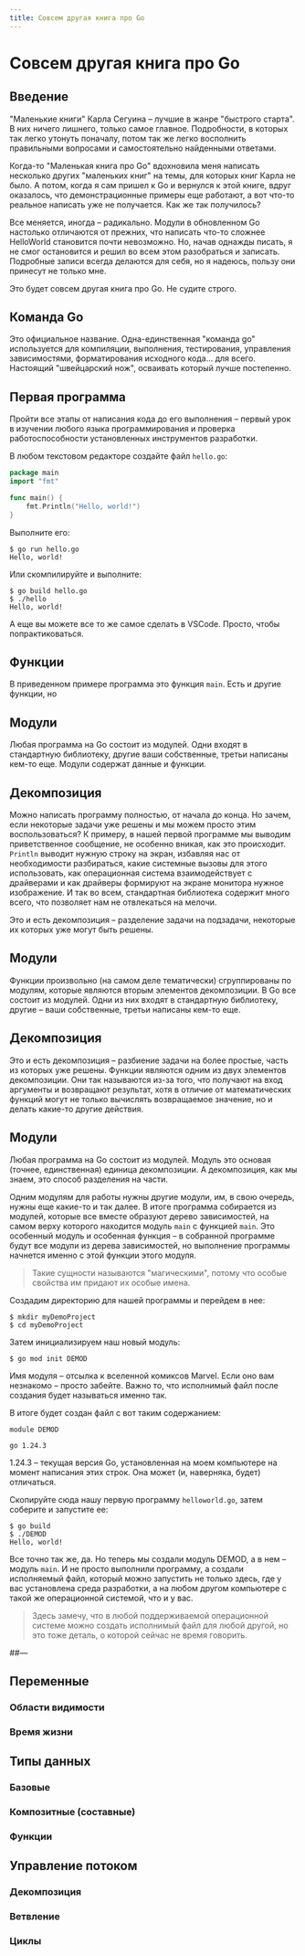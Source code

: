 ```yaml
---
title: Совсем другая книга про Go
---
```


# Совсем другая книга про Go
## Введение

"Маленькие книги" Карла Сегуина – лучшие в жанре "быстрого старта". В них ничего лишнего, только самое главное. Подробности, в которых так легко утонуть поначалу, потом так же легко восполнить правильными вопросами и самостоятельно найденными ответами.

Когда-то "Маленькая книга про Go" вдохновила меня написать несколько других "маленьких книг" на темы, для которых книг Карла не было. А потом, когда я сам пришел к Go и вернулся к этой книге, вдруг оказалось, что демонстрационные примеры еще работают, а вот что-то реальное написать уже не получается. Как же так получилось?

Все меняется, иногда – радикально. Модули в обновленном Go настолько отличаются от прежних, что написать что-то сложнее HelloWorld становится почти невозможно. Но, начав однажды писать, я не смог остановится и решил во всем этом разобраться и записать. Подробные записи всегда делаются для себя, но я надеюсь, пользу они принесут не только мне. 

Это будет совсем другая книга про Go. Не судите строго.

## Команда Go

Это официальное название. Одна-единственная "команда go" используется для компиляции, выполнения, тестирования, управления зависимостями, форматирования исходного кода… для всего.  Настоящий "швейцарский нож", осваивать который лучше постепенно.

## Первая программа

Пройти все этапы от написания кода до его выполнения – первый урок в изучении любого языка программирования и проверка работоспособности установленных инструментов разработки.

В любом текстовом редакторе создайте файл `hello.go`:

~~~go
package main
import "fmt"

func main() {
    fmt.Println("Hello, world!")
}
~~~

Выполните его:

~~~
$ go run hello.go
Hello, world!
~~~

Или скомпилируйте и выполните:

~~~
$ go build hello.go
$ ./hello
Hello, world!
~~~

А еще вы можете все то же самое сделать в VSCode. Просто, чтобы попрактиковаться.

## Функции

В приведенном примере программа это функция `main`. Есть и другие функции, но 



## Модули

Любая программа на Go состоит из модулей. Одни входят в стандартную библиотеку, другие ваши собственные, третьи написаны кем-то еще. Модули содержат данные и функции.







## Декомпозиция

Можно написать программу полностью, от начала до конца. Но зачем, если некоторые задачи уже решены и мы можем просто этим воспользоваться? К примеру, в нашей первой программе мы выводим приветственное сообщение, не особенно вникая, как это происходит. `Println` выводит нужную строку на экран, избавляя нас от необходимости разбираться, какие системные вызовы для этого использовать, как операционная система взаимодействует с драйверами и как драйверы формируют на экране монитора нужное изображение. И так во всем, стандартная библиотека содержит много всего, что позволяет нам не отвлекаться на мелочи.

Это и есть декомпозиция – разделение задачи на подзадачи, некоторые их которых уже могут быть решены. 

## Модули

Функции произвольно (на самом деле тематически) сгруппированы по модулям, которые являются вторым элементов декомпозиции. В Go все состоит из модулей. Одни из них входят в стандартную библиотеку, другие – ваши собственные, третьи написаны кем-то еще. 







## Декомпозиция

Это и есть декомпозиция – разбиение задачи на более простые, часть из которых уже решены. Функции являются одним из двух элементов декомпозиции. Они так называются из-за того, что получают на вход аргументы и возвращают результат, хотя в отличие от математических функций могут не только вычислять возвращаемое значение, но и делать какие-то другие действия. 



## Модули

Любая программа на Go состоит из модулей. Модуль это основая (точнее, единственная) единица декомпозиции. А декомпозиция, как мы знаем, это способ разделения на части.



 Одним модулям для работы нужны другие модули, им, в свою очередь, нужны еще какие-то и так далее. В итоге программа собирается из модулей, которые все вместе образуют дерево зависимостей, на самом верху которого находится модуль `main` с функцией `main`. Это особенный модуль и особенная функция – в собранной программе будут все модули из дерева зависимостей, но выполнение программы начнется именно с этой функции этого модуля.

> Такие сущности называются "магическими", потому что особые свойства им придают их особые имена.









Создадим директорию для нашей программы и перейдем в нее:

~~~
$ mkdir myDemoProject
$ cd myDemoProject
~~~

Затем инициализируем наш новый модуль:

~~~
$ go mod init DEMOD
~~~

Имя модуля – отсылка к вселенной комиксов Marvel. Если оно вам незнакомо – просто забейте. Важно то, что исполнимый файл после создания будет называться именно так.

В итоге будет создан файл с вот таким содержанием:

~~~
module DEMOD

go 1.24.3
~~~

1.24.3 – текущая версия Go, установленная на моем компьютере на момент написания этих строк. Она может (и, наверняка, будет) отличаться.

Скопируйте сюда нашу первую программу `helloworld.go`, затем соберите и запустите ее:

~~~
$ go build
$ ./DEMOD
Hello, world!
~~~

Все точно так же, да. Но теперь мы создали модуль DEMOD, а в нем – модуль `main`. И не просто выполнили программу, а создали исполняемый файл, который можно запустить не только здесь, где у вас установлена среда разработки, а на любом другом компьютере с такой же операционной системой, что и у вас.

> Здесь замечу, что в любой поддерживаемой операционной системе можно создать исполнимый файл для любой другой, но это тоже деталь, о которой сейчас не время говорить.

##— 

## Переменные

### Области видимости

### Время жизни

## Типы данных

### Базовые

### Композитные (составные)

### Функции

## Управление потоком

### Декомпозиция

### Ветвление

### Циклы
